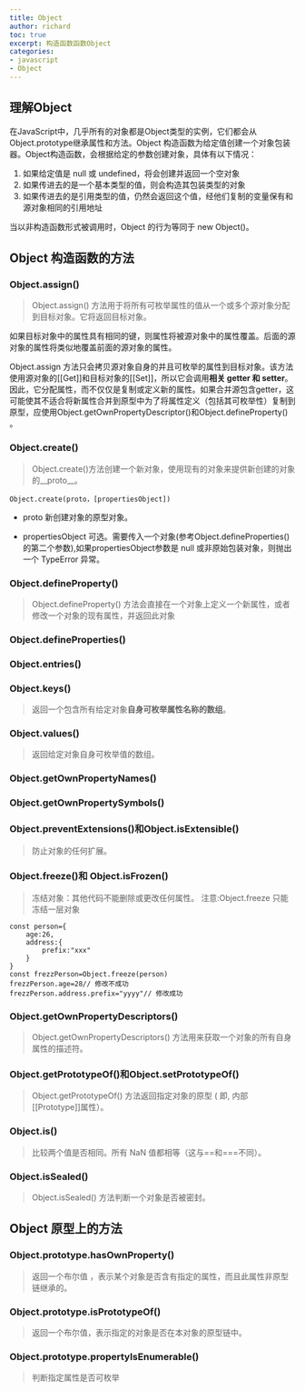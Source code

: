 ```yaml
---
title: Object
author: richard
toc: true
excerpt: 构造函数函数Object
categories:
- javascript
- Object
---
```


##  理解Object

在JavaScript中，几乎所有的对象都是Object类型的实例，它们都会从Object.prototype继承属性和方法。Object 构造函数为给定值创建一个对象包装器。Object构造函数，会根据给定的参数创建对象，具体有以下情况：

1. 如果给定值是 null 或 undefined，将会创建并返回一个空对象
2. 如果传进去的是一个基本类型的值，则会构造其包装类型的对象
3. 如果传进去的是引用类型的值，仍然会返回这个值，经他们复制的变量保有和源对象相同的引用地址

当以非构造函数形式被调用时，Object 的行为等同于 new Object()。

##  Object 构造函数的方法
###  Object.assign()
>Object.assign() 方法用于将所有可枚举属性的值从一个或多个源对象分配到目标对象。它将返回目标对象。

如果目标对象中的属性具有相同的键，则属性将被源对象中的属性覆盖。后面的源对象的属性将类似地覆盖前面的源对象的属性。

Object.assign 方法只会拷贝源对象自身的并且可枚举的属性到目标对象。该方法使用源对象的[[Get]]和目标对象的[[Set]]，所以它会调用**相关 getter 和 setter**。因此，它分配属性，而不仅仅是复制或定义新的属性。如果合并源包含getter，这可能使其不适合将新属性合并到原型中为了将属性定义（包括其可枚举性）复制到原型，应使用Object.getOwnPropertyDescriptor()和Object.defineProperty() 。


###  Object.create()
>Object.create()方法创建一个新对象，使用现有的对象来提供新创建的对象的__proto__。

```
Object.create(proto，[propertiesObject])
```

- proto  新创建对象的原型对象。

- propertiesObject 可选。需要传入一个对象(参考Object.defineProperties()的第二个参数),如果propertiesObject参数是 null 或非原始包装对象，则抛出一个 TypeError 异常。


###  Object.defineProperty()
>Object.defineProperty() 方法会直接在一个对象上定义一个新属性，或者修改一个对象的现有属性，并返回此对象

### Object.defineProperties()

### Object.entries()
### Object.keys()
>返回一个包含所有给定对象**自身可枚举属性名称的数组**。

### Object.values()
>返回给定对象自身可枚举值的数组。

###  Object.getOwnPropertyNames()

###  Object.getOwnPropertySymbols()

###  Object.preventExtensions()和Object.isExtensible()
>防止对象的任何扩展。

###  Object.freeze()和 Object.isFrozen()
>冻结对象：其他代码不能删除或更改任何属性。
注意:Object.freeze 只能冻结一层对象
```
const person={
    age:26,
    address:{
        prefix:"xxx"
    }
}
const frezzPerson=Object.freeze(person)
frezzPerson.age=28// 修改不成功
frezzPerson.address.prefix="yyyy"// 修改成功
```
### Object.getOwnPropertyDescriptors()
>Object.getOwnPropertyDescriptors() 方法用来获取一个对象的所有自身属性的描述符。


###  Object.getPrototypeOf()和Object.setPrototypeOf()
>Object.getPrototypeOf() 方法返回指定对象的原型 ( 即, 内部[[Prototype]]属性）。
###  Object.is()
>比较两个值是否相同。所有 NaN 值都相等（这与==和===不同）。

### Object.isSealed()
>Object.isSealed() 方法判断一个对象是否被密封。

##  Object 原型上的方法

###  Object.prototype.hasOwnProperty()
>返回一个布尔值 ，表示某个对象是否含有指定的属性，而且此属性非原型链继承的。

###  Object.prototype.isPrototypeOf()
>返回一个布尔值，表示指定的对象是否在本对象的原型链中。

### Object.prototype.propertyIsEnumerable()
>判断指定属性是否可枚举